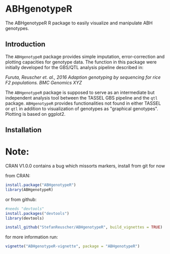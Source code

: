<!-- README.md is generated from README.Rmd. Please edit that file -->
ABHgenotypeR
============

The ABHgenotypeR R package to easily visualize and manipulate ABH genotypes.

Introduction
------------

The `ABHgenotypeR` package provides simple imputation, error-correction and plotting capacities for genotype data. The function in this package were initially developed for the GBS/QTL analysis pipeline described in:

*Furuta, Reuscher et. al., 2016 Adaption genotyping by sequencing for rice F2 populations. BMC Genomics XYZ*

The `ABHgenotypeR` package is supposed to serve as an intermediate but independent analysis tool between the TASSEL GBS pipeline and the `qtl` package. `ABHgenotypeR` provides functionalities not found in either TASSEL or `qtl` in addition to visualization of genotypes as "graphical genotypes". Plotting is based on ggplot2.

Installation
------------

Note:
=====

CRAN V1.0.0 contains a bug which missorts markers, install from git for now

from CRAN:

``` r
install.package("ABHgenotypeR")
library(ABHgenotypeR)
```

or from github:

``` r
#needs "devtools"
install.packages("devtools")
library(devtools)

install_github("StefanReuscher/ABHgenotypeR", build_vignettes = TRUE)
```

for more information run:

``` r
vignette("ABHgenotypeR-vignette", package = "ABHgenotypeR")
```
